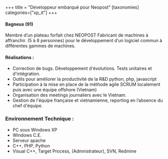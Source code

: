 +++
title = "Développeur embarqué pour Neopost"
[taxonomies]
categories=["xp_it"]
+++

#### Bagneux (91)

Membre d’un plateau forfait chez NEOPOST Fabricant de machines à affranchir. (5 à 8 personnes) pour le développement d’un logiciel commun à différentes gammes de machines.

#### Réalisations :
- Correction de bugs. Développement d'évolutions. Tests unitaires et d'intégration.
- Outils pour améliorer la productivité de la R&D python, php, javascript
- Participation à la mise en place de la méthode agile SCRUM localement puis avec une équipe offshore (Vietnam)
- Organisation des meetings journaliers avec le Vietnam.
- Gestion de l'équipe française et vietnamienne, reporting en l’absence du chef d'équipe.

### Environnement Technique :
- PC sous Windows XP
- Windows C.E.
- Serveur apache
- C++, PHP, Python
- Visual C++, Target Process, (Admnistrateur), SVN, Redmine